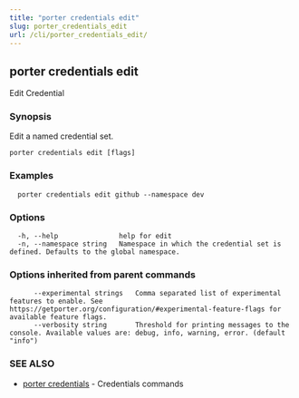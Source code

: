 ```yaml
---
title: "porter credentials edit"
slug: porter_credentials_edit
url: /cli/porter_credentials_edit/
---
```

## porter credentials edit

Edit Credential

### Synopsis

Edit a named credential set.

```
porter credentials edit [flags]
```

### Examples

```
  porter credentials edit github --namespace dev
```

### Options

```
  -h, --help               help for edit
  -n, --namespace string   Namespace in which the credential set is defined. Defaults to the global namespace.
```

### Options inherited from parent commands

```
      --experimental strings   Comma separated list of experimental features to enable. See https://getporter.org/configuration/#experimental-feature-flags for available feature flags.
      --verbosity string       Threshold for printing messages to the console. Available values are: debug, info, warning, error. (default "info")
```

### SEE ALSO

* [porter credentials](/cli/porter_credentials/)	 - Credentials commands

